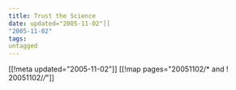 ```yaml
---
title: Trust the Science
date: updated="2005-11-02"]]
"2005-11-02"
tags:
untagged
---
```

[[!meta updated="2005-11-02"]]
[[!map pages="20051102/* and ! 20051102/*/*"]]
